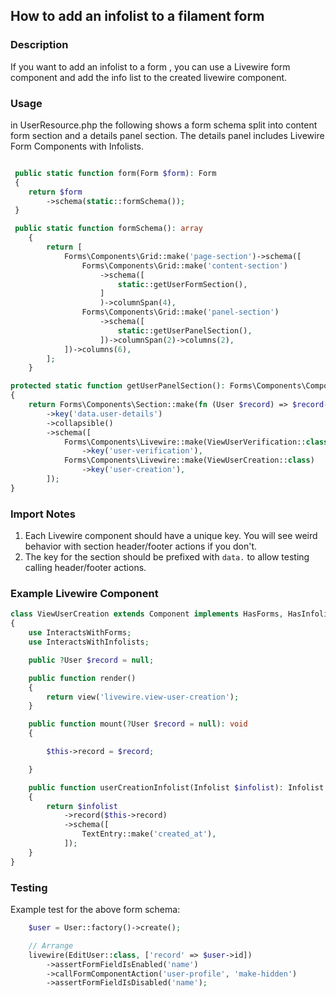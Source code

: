 ## How to add an infolist to a filament form

### Description

If you want to add an infolist to a form , you can use a Livewire form component and add the info list to the created
livewire component.

### Usage

in UserResource.php the following shows a form schema split into content form section and a details panel section. The
details panel includes Livewire Form Components with Infolists.

```php

 public static function form(Form $form): Form
 {
    return $form
        ->schema(static::formSchema());
 }

 public static function formSchema(): array
    {
        return [
            Forms\Components\Grid::make('page-section')->schema([
                Forms\Components\Grid::make('content-section')
                    ->schema([
                        static::getUserFormSection(),
                    ]
                    )->columnSpan(4),
                Forms\Components\Grid::make('panel-section')
                    ->schema([
                        static::getUserPanelSection(),
                    ])->columnSpan(2)->columns(2),
            ])->columns(6),
        ];
    }

protected static function getUserPanelSection(): Forms\Components\Component
{
    return Forms\Components\Section::make(fn (User $record) => $record->name.' Details')
        ->key('data.user-details')
        ->collapsible()
        ->schema([
            Forms\Components\Livewire::make(ViewUserVerification::class)
                ->key('user-verification'),
            Forms\Components\Livewire::make(ViewUserCreation::class)
                ->key('user-creation'),
        ]);
}
```

### Import Notes

1. Each Livewire component should have a unique key. You will see weird behavior with section header/footer actions if
   you don't.
2. The key for the section should be prefixed with `data.` to allow testing calling header/footer actions.

### Example Livewire Component

```php
class ViewUserCreation extends Component implements HasForms, HasInfolists
{
    use InteractsWithForms;
    use InteractsWithInfolists;

    public ?User $record = null;

    public function render()
    {
        return view('livewire.view-user-creation');
    }

    public function mount(?User $record = null): void
    {

        $this->record = $record;

    }

    public function userCreationInfolist(Infolist $infolist): Infolist
    {
        return $infolist
            ->record($this->record)
            ->schema([
                TextEntry::make('created_at'),
            ]);
    }
}
```

### Testing

Example test for the above form schema:

```php
    $user = User::factory()->create();

    // Arrange
    livewire(EditUser::class, ['record' => $user->id])
        ->assertFormFieldIsEnabled('name')
        ->callFormComponentAction('user-profile', 'make-hidden')
        ->assertFormFieldIsDisabled('name');
```
